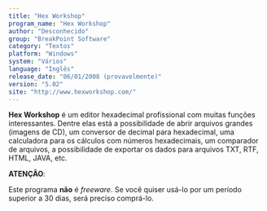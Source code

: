 ```yaml
---
title: "Hex Workshop"
program_name: "Hex Workshop"
author: "Desconhecido"
group: "BreakPoint Software"
category: "Textos"
platform: "Windows"
system: "Vários"
language: "Inglês"
release_date: "06/01/2008 (provavelmente)"
version: "5.02"
site: "http://www.hexworkshop.com/"
---
```

<b>Hex Workshop</b> é um editor hexadecimal profissional com muitas funções interessantes. Dentre elas está a possibilidade de abrir arquivos grandes (imagens de CD), um conversor de decimal para hexadecimal, uma calculadora para os cálculos com números hexadecimais, um comparador de arquivos, a possibilidade de exportar os dados para arquivos TXT, RTF, HTML, JAVA, etc.

<b>ATENÇÃO</b>:

Este programa <b>não</b> é <i>freeware</i>. Se você quiser usá-lo por um período superior a 30 dias, será preciso comprá-lo.
